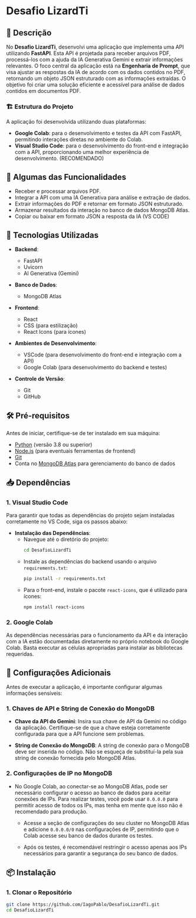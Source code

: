 # Desafio LizardTi

## 📄 Descrição

No **Desafio LizardTi**, desenvolvi uma aplicação que implementa uma API utilizando **FastAPI**. Esta API é projetada para receber arquivos PDF, processá-los com a ajuda da IA Generativa Gemini e extrair informações relevantes. O foco central da aplicação está na **Engenharia de Prompt**, que visa ajustar as respostas da IA de acordo com os dados contidos no PDF, retornando um objeto JSON estruturado com as informações extraídas. O objetivo foi criar uma solução eficiente e acessível para análise de dados contidos em documentos PDF.

### 🏗️ Estrutura do Projeto

A aplicação foi desenvolvida utilizando duas plataformas:

- **Google Colab**: para o desenvolvimento e testes da API com FastAPI, permitindo interações diretas no ambiente do Colab.
- **Visual Studio Code**: para o desenvolvimento do front-end e integração com a API, proporcionando uma melhor experiência de desenvolvimento. (RECOMENDADO)

## 🎯 Algumas das Funcionalidades

- Receber e processar arquivos PDF.
- Integrar a API com uma IA Generativa para análise e extração de dados.
- Extrair informações do PDF e retornar em formato JSON estruturado.
- Armazenar resultados da interação no banco de dados MongoDB Atlas.
- Copiar ou baixar em formato JSON a resposta da IA (VS CODE)

## 🚀 Tecnologias Utilizadas

- **Backend**:
  - FastAPI
  - Uvicorn
  - AI Generativa (Gemini)

- **Banco de Dados**:
  - MongoDB Atlas

- **Frontend**:
  - React
  - CSS (para estilização)
  - React Icons (para ícones)

- **Ambientes de Desenvolvimento**:
  - VSCode (para desenvolvimento do front-end e integração com a API)
  - Google Colab (para desenvolvimento do backend e testes)

- **Controle de Versão**:
  - Git
  - GitHub

## 🛠️ Pré-requisitos

Antes de iniciar, certifique-se de ter instalado em sua máquina:

- [Python](https://www.python.org/) (versão 3.8 ou superior)
- [Node.js](https://nodejs.org/) (para eventuais ferramentas de frontend)
- [Git](https://git-scm.com/)
- Conta no [MongoDB Atlas](https://www.mongodb.com/cloud/atlas) para gerenciamento do banco de dados

## 📥 Dependências

### 1. Visual Studio Code

Para garantir que todas as dependências do projeto sejam instaladas corretamente no VS Code, siga os passos abaixo:

- **Instalação das Dependências**:
  - Navegue até o diretório do projeto:
    ```bash
    cd DesafioLizardTi
    ```
  - Instale as dependências do backend usando o arquivo `requirements.txt`:
    ```bash
    pip install -r requirements.txt
    ```
  - Para o front-end, instale o pacote `react-icons`, que é utilizado para ícones:
    ```bash
    npm install react-icons
    ```

### 2. Google Colab

As dependências necessárias para o funcionamento da API e da interação com a IA estão documentadas diretamente no próprio notebook do Google Colab. Basta executar as células apropriadas para instalar as bibliotecas requeridas.


## 🔑 Configurações Adicionais

Antes de executar a aplicação, é importante configurar algumas informações sensíveis:

### 1. Chaves de API e String de Conexão do MongoDB

- **Chave da API do Gemini**: Insira sua chave de API da Gemini no código da aplicação. Certifique-se de que a chave esteja corretamente configurada para que a API funcione sem problemas.

- **String de Conexão do MongoDB**: A string de conexão para o MongoDB deve ser inserida no código. Não se esqueça de substituí-la pela sua string de conexão fornecida pelo MongoDB Atlas.

### 2. Configurações de IP no MongoDB

- No Google Colab, ao conectar-se ao MongoDB Atlas, pode ser necessário configurar o acesso ao banco de dados para aceitar conexões de IPs. Para realizar testes, você pode usar `0.0.0.0` para permitir acesso de todos os IPs, mas tenha em mente que isso não é recomendado para produção.

  - Acesse a seção de configurações do seu cluster no MongoDB Atlas e adicione `0.0.0.0/0` nas configurações de IP, permitindo que o Colab acesse seu banco de dados durante os testes.

  - Após os testes, é recomendável restringir o acesso apenas aos IPs necessários para garantir a segurança do seu banco de dados.

## 📦 Instalação

### 1. Clonar o Repositório

```bash
git clone https://github.com/IagoPablo/DesafioLizardTi.git
cd DesafioLizardTi
